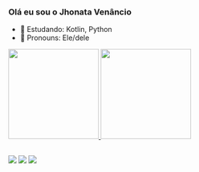 ### Olá eu sou o Jhonata Venâncio

  - 🌱 Estudando: Kotlin, Python 
  - 🤔 Pronouns: Ele/dele

 <div>
  <a href="https://github.com/jhonatavena">
  <img height="180em" src="https://github-readme-stats.vercel.app/api?username=jhonatavena&show_icons=false&theme=dark&include_all_commits=true&count_private=true"/>
  <img height="180em" src="https://github-readme-stats.vercel.app/api/top-langs/?username=jhonatavena&layout=compact&langs_count=7&theme=dark"/>
</div>
 
</div>
  
  ##
 
  <div>
   <a href="https://www.linkedin.com/in/jhonata-vena-45875016a" target="_blank"><img src="https://img.shields.io/badge/-LinkedIn-%230077B5?style=for-the-badge&logo=linkedin&logoColor=white" target="_blank"></a>  
  <a href="https://instagram.com/jhonatavena" target="_blank"><img src="https://img.shields.io/badge/-Instagram-%23E4405F?style=for-the-badge&logo=instagram&logoColor=white" target="_blank"></a>
 <a href="https://discord.gg/G9GPg5SA75" target="_blank"><img src="https://img.shields.io/badge/Discord-7289DA?style=for-the-badge&logo=discord&logoColor=white" target="_blank"></a> 
  </div>
  

